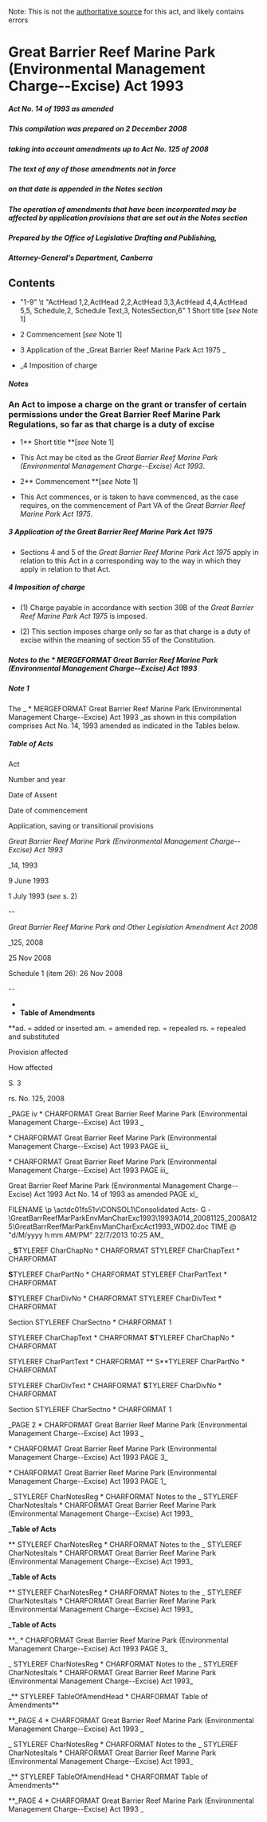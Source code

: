 Note: This is not the [authoritative source](https://www.comlaw.gov.au/Details/C2008C00626) for this act, and likely contains errors

# Great Barrier Reef Marine Park (Environmental Management Charge--Excise) Act 1993

##### Act No. 14 of 1993 as amended

##### This compilation was prepared on 2 December 2008
##### taking into account amendments up to Act No. 125 of 2008


##### The text of any of those amendments not in force
##### on that date is appended in the Notes section


##### The operation of amendments that have been incorporated may be affected by application provisions that are set out in the Notes section

##### Prepared by the Office of Legislative Drafting and Publishing,
##### Attorney-General's Department, Canberra


## 
## Contents


   *   "1-9" \t "ActHead 1,2,ActHead 2,2,ActHead 3,3,ActHead 4,4,ActHead 5,5, Schedule,2, Schedule Text,3, NotesSection,6" 1	Short title [_see_ Note 1]	 

   * 2	Commencement [_see_ Note 1]	 

   * 3	Application of the _Great Barrier Reef Marine Park Act 1975	 _

   * _4	Imposition of charge	 

##### Notes	 

### 
### An Act to impose a charge on the grant or transfer of certain permissions under the Great Barrier Reef Marine Park Regulations, so far as that charge is a duty of excise


  * 1**  Short title **[_see_ Note 1]

  * This Act may be cited as the _Great Barrier Reef Marine Park (Environmental Management Charge--Excise) Act 1993_.

  * 2**  Commencement **[_see_ Note 1]

  * This Act commences, or is taken to have commenced, as the case requires, on the commencement of Part VA of the _Great Barrier Reef Marine Park Act 1975_.

##### 3  Application of the Great Barrier Reef Marine Park Act 1975

  * Sections 4 and 5 of the _Great Barrier Reef Marine Park Act 1975_ apply in relation to this Act in a corresponding way to the way in which they apply in relation to that Act.

##### 4  Imposition of charge

  * (1) Charge payable in accordance with section 39B of the _Great Barrier Reef Marine Park Act 1975_ is imposed.

  * (2) This section imposes charge only so far as that charge is a duty of excise within the meaning of section 55 of the Constitution.

##### 
##### Notes to the   \* MERGEFORMAT Great Barrier Reef Marine Park (Environmental Management Charge--Excise) Act 1993


##### Note 1

The _  \* MERGEFORMAT Great Barrier Reef Marine Park (Environmental Management Charge--Excise) Act 1993 _as shown in this compilation comprises Act No. 14, 1993 amended as indicated in the Tables below.

##### Table of Acts

Act

Number 
and year


Date 
of Assent


Date of commencement

Application, saving or transitional provisions

_Great Barrier Reef Marine Park (Environmental Management Charge--Excise) Act 1993_

_14, 1993

9 June 1993

1 July 1993
(_see_ s. 2)


--

_Great Barrier Reef Marine Park and Other Legislation Amendment Act 2008_

_125, 2008

25 Nov 2008

Schedule 1 (item 26): 26 Nov 2008

--

  * 
  * **Table of Amendments**


**ad. = added or inserted     am. = amended     rep. = repealed     rs. = repealed and substituted

Provision affected

How affected

S. 3	

rs. No. 125, 2008

_PAGE  iv              \* CHARFORMAT Great Barrier Reef Marine Park (Environmental Management Charge--Excise) Act 1993       _

  \* CHARFORMAT Great Barrier Reef Marine Park (Environmental Management Charge--Excise) Act 1993                    PAGE  iii_

  \* CHARFORMAT Great Barrier Reef Marine Park (Environmental Management Charge--Excise) Act 1993                    PAGE  iii_

  Great Barrier Reef Marine Park (Environmental Management Charge--Excise) Act 1993         Act No. 14 of 1993 as amended        PAGE xl_

 FILENAME \p \\actdc01fs51v\CONSOL1\Consolidated Acts\- G -\GreatBarrReefMarParkEnvManCharExc1993\1993A014_20081125_2008A125\GreatBarrReefMarParkEnvManCharExcAct1993_WD02.doc  TIME \@ "d/M/yyyy h:mm AM/PM" 22/7/2013 10:25 AM_

_ **S**TYLEREF  CharChapNo  \* CHARFORMAT    STYLEREF  CharChapText  \* CHARFORMAT 

 **S**TYLEREF  CharPartNo  \* CHARFORMAT    STYLEREF  CharPartText  \* CHARFORMAT 

 **S**TYLEREF  CharDivNo  \* CHARFORMAT    STYLEREF  CharDivText  \* CHARFORMAT 

Section  STYLEREF  CharSectno  \* CHARFORMAT 1

 STYLEREF  CharChapText  \* CHARFORMAT    **S**TYLEREF  CharChapNo  \* CHARFORMAT 

 STYLEREF  CharPartText  \* CHARFORMAT   ** S**TYLEREF  CharPartNo  \* CHARFORMAT 

 STYLEREF  CharDivText  \* CHARFORMAT    **S**TYLEREF  CharDivNo  \* CHARFORMAT 

Section  STYLEREF  CharSectno  \* CHARFORMAT 1

_PAGE  2              \* CHARFORMAT Great Barrier Reef Marine Park (Environmental Management Charge--Excise) Act 1993       _

  \* CHARFORMAT Great Barrier Reef Marine Park (Environmental Management Charge--Excise) Act 1993                    PAGE  3_

  \* CHARFORMAT Great Barrier Reef Marine Park (Environmental Management Charge--Excise) Act 1993                    PAGE  1_

_ STYLEREF  CharNotesReg  \* CHARFORMAT Notes to the  _ STYLEREF  CharNotesItals  \* CHARFORMAT Great Barrier Reef Marine Park (Environmental Management Charge--Excise) Act 1993_

_**Table of Acts**

** STYLEREF  CharNotesReg  \* CHARFORMAT Notes to the  _ STYLEREF  CharNotesItals  \* CHARFORMAT Great Barrier Reef Marine Park (Environmental Management Charge--Excise) Act 1993_

_**Table of Acts**

** STYLEREF  CharNotesReg  \* CHARFORMAT Notes to the  _ STYLEREF  CharNotesItals  \* CHARFORMAT Great Barrier Reef Marine Park (Environmental Management Charge--Excise) Act 1993_

_**Table of Acts**

**_  \* CHARFORMAT Great Barrier Reef Marine Park (Environmental Management Charge--Excise) Act 1993                    PAGE  3_

_ STYLEREF  CharNotesReg  \* CHARFORMAT Notes to the  _ STYLEREF  CharNotesItals  \* CHARFORMAT Great Barrier Reef Marine Park (Environmental Management Charge--Excise) Act 1993_

_** STYLEREF  TableOfAmendHead  \* CHARFORMAT Table of Amendments**

**_PAGE  4              \* CHARFORMAT Great Barrier Reef Marine Park (Environmental Management Charge--Excise) Act 1993       _

_ STYLEREF  CharNotesReg  \* CHARFORMAT Notes to the  _ STYLEREF  CharNotesItals  \* CHARFORMAT Great Barrier Reef Marine Park (Environmental Management Charge--Excise) Act 1993_

_** STYLEREF  TableOfAmendHead  \* CHARFORMAT Table of Amendments**

**_PAGE  4              \* CHARFORMAT Great Barrier Reef Marine Park (Environmental Management Charge--Excise) Act 1993       _


